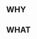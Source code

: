## WHY
<!-- 何が問題なのかを記載してください -->
<!-- 例：データの登録ができない　-->

## WHAT
<!-- なにをするべきかを記載してください　-->
<!-- 例:登録のための関数を作成する　-->

